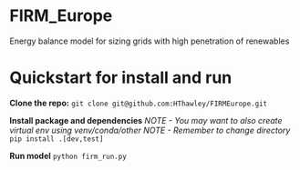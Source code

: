 # FIRM_Europe
Energy balance model for sizing grids with high penetration of renewables

# Quickstart for install and run

**Clone the repo:**
`git clone git@github.com:HThawley/FIRMEurope.git`

**Install package and dependencies**
*NOTE - You may want to also create virtual env using venv/conda/other*
*NOTE - Remember to change directory*
`pip install .[dev,test]`

**Run model**
`python firm_run.py`


